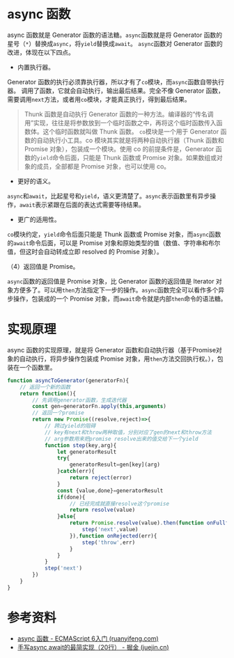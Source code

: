 # async 函数
async 函数就是 Generator 函数的语法糖。`async`函数就是将 Generator 函数的星号（`*`）替换成`async`，将`yield`替换成`await`。
`async`函数对 Generator 函数的改进，体现在以下四点。

- 内置执行器。

Generator 函数的执行必须靠执行器，所以才有了`co`模块，而`async`函数自带执行器。
调用了函数，它就会自动执行，输出最后结果。完全不像 Generator 函数，需要调用`next`方法，或者用`co`模块，才能真正执行，得到最后结果。
> Thunk 函数是自动执行 Generator 函数的一种方法。编译器的“传名调用”实现，往往是将参数放到一个临时函数之中，再将这个临时函数传入函数体。这个临时函数就叫做 Thunk 函数。
> `co`模块是一个用于 Generator 函数的自动执行小工具。co 模块其实就是将两种自动执行器（Thunk 函数和 Promise 对象），包装成一个模块。使用 co 的前提条件是，Generator 函数的`yield`命令后面，只能是 Thunk 函数或 Promise 对象。如果数组或对象的成员，全部都是 Promise 对象，也可以使用 co。

- 更好的语义。

`async`和`await`，比起星号和`yield`，语义更清楚了。`async`表示函数里有异步操作，`await`表示紧跟在后面的表达式需要等待结果。

- 更广的适用性。

`co`模块约定，`yield`命令后面只能是 Thunk 函数或 Promise 对象，而`async`函数的`await`命令后面，可以是 Promise 对象和原始类型的值（数值、字符串和布尔值，但这时会自动转成立即 resolved 的 Promise 对象）。

（4）返回值是 Promise。

`async`函数的返回值是 Promise 对象，比 Generator 函数的返回值是 Iterator 对象方便多了。可以用`then`方法指定下一步的操作。`async`函数完全可以看作多个异步操作，包装成的一个 Promise 对象，而`await`命令就是内部`then`命令的语法糖。
# 实现原理
async 函数的实现原理，就是将 Generator 函数和自动执行器（基于Promise对象的自动执行，将异步操作包装成 Promise 对象，用`then`方法交回执行权。），包装在一个函数里。

```js
function asyncToGenerator(generatorFn){
    // 返回一个新的函数
    return function(){
        // 先调用generator函数，生成迭代器
        const gen=generatorFn.apply(this,arguments)
        // 返回一个promise
        return new Promise((resolve,reject)=>{
            // 跨过yield的阻碍
            // key有next和throw两种取值，分别对应了gen的next和throw方法
            // arg参数用来把promise resolve出来的值交给下一个yield
            function step(key,arg){
                let generatorResult
                try{
                    generatorResult=gen[key](arg)
                }catch(err){
                    return reject(error)
                }
                const {value,done}=generatorResult
                if(done){
                    // 已经完成就直接resolve这个promise
                    return resolve(value)
                }else{
                    return Promise.resolve(value).then(function onFullfilled(value){
                        step('next',value)
                    }),function onRejected(err){
                        step('throw',err)
                    }
                }
            }
            step('next')
        })
    }
}
```
# 参考资料
- [async 函数 - ECMAScript 6入门 (ruanyifeng.com)](https://es6.ruanyifeng.com/#docs/async)
- [手写async await的最简实现（20行） - 掘金 (juejin.cn)](https://juejin.cn/post/6844904102053281806#heading-4)

